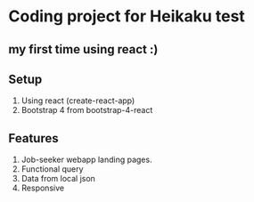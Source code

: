 # Coding project for Heikaku test

## my first time using react :)

## Setup
1. Using react (create-react-app)
2. Bootstrap 4 from bootstrap-4-react

## Features
1. Job-seeker webapp landing pages.
2. Functional query
3. Data from local json
4. Responsive

